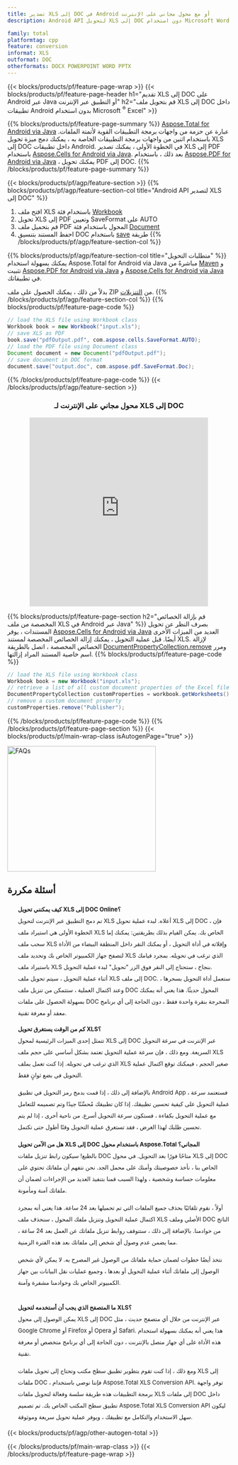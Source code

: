 ```yaml
---
title: تصدير XLS إلى DOC في Android أو مع محول مجاني على الإنترنت
description: Android API لتحويل XLS إلى DOC دون استخدام Microsoft Word أو عبر الإنترنت. اختبر محول XLS إلى DOC على الإنترنت مجانًا بسرعة قبل دمج الكود.

family: total
platformtag: cpp
feature: conversion
informat: XLS
outformat: DOC
otherformats: DOCX POWERPOINT WORD PPTX
---
```

{{< blocks/products/pf/feature-page-wrap >}}
{{< blocks/products/pf/feature-page-header h1="تقديم XLS إلى DOC على Android عبر Java أو التطبيق عبر الإنترنت" h2="قم بتحويل ملف XLS إلى DOC داخل تطبيقات Android بدون استخدام Microsoft <sup>&reg;</sup> Excel" >}}

{{% blocks/products/pf/feature-page-summary %}}
[Aspose.Total for Android via Java](https://products.aspose.com/total/android-java/) عبارة عن حزمة من واجهات برمجة التطبيقات القوية لأتمتة الملفات. باستخدام اثنين من واجهات برمجة التطبيقات الخاصة به ، يمكنك دمج ميزة تحويل XLS إلى DOC داخل تطبيقات Android. في الخطوة الأولى ، يمكنك تصدير XLS إلى PDF باستخدام [Aspose.Cells for Android via Java](https://products.aspose.com/cells/android-java/). بعد ذلك ، باستخدام [Aspose.PDF for Android via Java](https://products.aspose.com/pdf/android-java/) ، يمكنك تحويل PDF إلى DOC. 
{{% /blocks/products/pf/feature-page-summary  %}}

{{< blocks/products/pf/agp/feature-section >}}
{{% blocks/products/pf/agp/feature-section-col title="Android API لتصدير XLS إلى DOC" %}}
1. افتح ملف XLS باستخدام فئة [Workbook](https://reference.aspose.com/cells/java/com.aspose.cells/Workbook)
2. تحويل XLS إلى PDF وتعيين SaveFormat على AUTO
3. قم بتحميل ملف PDF المحول باستخدام فئة [Document](https://reference.aspose.com/pdf/java/com.aspose.pdf/Document)
4. احفظ المستند بتنسيق DOC باستخدام [save](https://reference.aspose.com/pdf/java/com.aspose.pdf/Document#save-java.lang.String-com.aspose.pdf.SaveOptions-) طريقة
{{% /blocks/products/pf/agp/feature-section-col %}}

{{% blocks/products/pf/agp/feature-section-col title="متطلبات التحويل" %}}
يمكنك بسهولة استخدام Aspose.Total for Android via Java مباشرةً من [Maven](https://releases.aspose.com/total/java/) و تثبيت [Aspose.PDF for Android via Java](https://docs.aspose.com/pdf/androidjava/installation/) و [Aspose.Cells for Android via Java](https://docs.aspose.com/cells/java/aspose-cells-for-android-via-java-Installation/#install-asposecells-for-android-via-java-from-maven-repository) في تطبيقاتك.

بدلاً من ذلك ، يمكنك الحصول على ملف ZIP من [التنزيلات](https://releases.aspose.com/total/androidjava).
{{% /blocks/products/pf/agp/feature-section-col %}}
{{% blocks/products/pf/feature-page-code %}}

```java
// load the XLS file using Workbook class
Workbook book = new Workbook("input.xls");
// save XLS as PDF
book.save("pdfOutput.pdf", com.aspose.cells.SaveFormat.AUTO);
// load the PDF file using Document class
Document document = new Document("pdfOutput.pdf");
// save document in DOC format
document.save("output.doc", com.aspose.pdf.SaveFormat.Doc);    
```


{{% /blocks/products/pf/feature-page-code %}}
{{< /blocks/products/pf/agp/feature-section >}}

<div class="container-fluid agp-content bg-white aboutfile box-1 vh100 section nopbtm">
<div class=container>
<div class=row>
<div class="demobox tc col-md-12 padding-0" align="center">

<h3>محول مجاني على الإنترنت لـ XLS إلى DOC</h3>

<iframe title="doc to xls" style="border: none; height: 426px;" scrolling="no" src="https://total-conversion-app-65z5r2lp.k8s.dynabic.com/?to=doc&from=xls" id="child-iframe" width="80%"></iframe>

</div></div>
</div></div>

{{% blocks/products/pf/feature-page-section  h2="قم بإزالة الخصائص المخصصة من ملف XLS في Android عبر Java" %}}
بصرف النظر عن تحويل المستندات ، يوفر [Aspose.Cells for Android via Java](https://products.aspose.com/cells/android-java/) العديد من الميزات الأخرى أيضًا. قبل عملية التحويل ، يمكنك إزالة الخصائص المخصصة لمستند XLS. لإزالة الخصائص المخصصة ، اتصل بالطريقة [DocumentPropertyCollection.remove](https://reference.aspose.com/cells/java/com.aspose.cells/documentpropertycollection#remove (java.lang.String)) ومرر اسم خاصية المستند المراد إزالتها.
{{% blocks/products/pf/feature-page-code %}}

```java
// load the XLS file using Workbook class
Workbook book = new Workbook("input.xls");
// retrieve a list of all custom document properties of the Excel file
DocumentPropertyCollection customProperties = workbook.getWorksheets().getCustomDocumentProperties();
// remove a custom document property
customProperties.remove("Publisher"); 
```

{{% /blocks/products/pf/feature-page-code  %}}
{{% /blocks/products/pf/feature-page-section %}}
{{< blocks/products/pf/main-wrap-class isAutogenPage="true" >}}
<style>.howtolist li{margin-right: 0!important;line-height: 26px;position: relative;margin-bottom: 10px;font-size: 13px;list-style-type: none;}</style>
<div class="col-md-12 tl bg-gray-dark howtolist section">
  <a class="anchor" name="faqpage"></a>
  <div class="container tl dflex" itemscope="" itemtype="https://schema.org/FAQPage">
      <div class="col-md-4 howtosectiongfx">
          <img class="social-panel-hide-on-mobile" src="https://www.groupdocs.cloud/templates/brand/images/groupdocs/conversion/groupdocs_conversion-brand.png" alt="FAQs" width="335" height="283">
      </div>
      <div class="howtosection col-md-8">
          <div>
              <h2>أسئلة مكررة</h2>
              <ul>
                  <li itemscope="" itemprop="mainEntity" itemtype="https://schema.org/Question">
                      <div>
                          <span itemprop="name"><b>كيف يمكنني تحويل XLS إلى DOC Online؟</b></span>
                      </div>
                      <div itemscope="" itemprop="acceptedAnswer" itemtype="https://schema.org/Answer">
                          <span itemprop="text">تم دمج التطبيق عبر الإنترنت لتحويل XLS أعلاه. لبدء عملية تحويل XLS إلى DOC ، فإن الخطوة الأولى هي استيراد ملف XLS الخاص بك. يمكن القيام بذلك بطريقتين: يمكنك إما سحب ملف XLS وإفلاته في أداة التحويل ، أو يمكنك النقر داخل المنطقة البيضاء من الأداة لتصفح جهاز الكمبيوتر الخاص بك وتحديد ملف XLS الذي ترغب في تحويله. بمجرد قيامك باستيراد ملف XLS بنجاح ، ستحتاج إلى النقر فوق الزر "تحويل" لبدء عملية التحويل. <br />
أثناء عملية التحويل ، سيتم تحويل ملف XLS إلى ملف DOC. ستعمل أداة التحويل بسحرها ، وعند اكتمال العملية ، ستتمكن من تنزيل ملف DOC المحول حديثًا. هذا يعني أنه يمكنك بسهولة الحصول على ملفات DOC المخرجة بنقرة واحدة فقط ، دون الحاجة إلى أي برنامج معقد أو معرفة تقنية.</span>
                      </div>
                  </li>
                  <li itemscope="" itemprop="mainEntity" itemtype="https://schema.org/Question">
                      <div>
                          <span itemprop="name"><b>كم من الوقت يستغرق تحويل XLS؟</b></span>
                      </div>
                      <div itemscope="" itemprop="acceptedAnswer" itemtype="https://schema.org/Answer">
                          <span itemprop="text">تتمثل إحدى الميزات الرئيسية لمحول XLS إلى DOC عبر الإنترنت في سرعة التحويل السريعة. ومع ذلك ، فإن سرعة عملية التحويل تعتمد بشكل أساسي على حجم ملف XLS الذي ترغب في تحويله. إذا كنت تعمل بملف XLS صغير الحجم ، فيمكنك توقع اكتمال عملية التحويل في بضع ثوانٍ فقط. <br />

بالإضافة إلى ذلك ، إذا قمت بدمج رمز التحويل في تطبيق Android App ، فستعتمد سرعة عملية التحويل على كيفية تحسين تطبيقك. إذا كان تطبيقك مُحسَّنًا جيدًا وتم تصميمه للتعامل مع عملية التحويل بكفاءة ، فستكون سرعة التحويل أسرع. من ناحية أخرى ، إذا لم يتم تحسين طلبك لهذا الغرض ، فقد تستغرق عملية التحويل وقتًا أطول حتى تكتمل.</span>
                      </div>
                  </li>
                  <li itemscope="" itemprop="mainEntity" itemtype="https://schema.org/Question">
                      <div>
                          <span itemprop="name"><b>هل من الآمن تحويل XLS إلى DOC باستخدام محول Aspose.Total المجاني؟</b></span>
                      </div>
                      <div itemscope="" itemprop="acceptedAnswer" itemtype="https://schema.org/Answer">
                          <span itemprop="text">بالطبع! سيكون رابط تنزيل ملفات DOC متاحًا فورًا بعد التحويل. في محول XLS إلى DOC الخاص بنا ، نأخذ خصوصيتك وأمنك على محمل الجد. نحن نتفهم أن ملفاتك تحتوي على معلومات حساسة وشخصية ، ولهذا السبب قمنا بتنفيذ العديد من الإجراءات لضمان أن ملفاتك آمنة ومأمونة. <br />

أولاً ، نقوم تلقائيًا بحذف جميع الملفات التي تم تحميلها بعد 24 ساعة. هذا يعني أنه بمجرد اكتمال عملية التحويل وتنزيل ملفك المحول ، سنحذف ملف XLS الأصلي وملف DOC الناتج من خوادمنا. بالإضافة إلى ذلك ، ستتوقف روابط تنزيل ملفاتك عن العمل بعد 24 ساعة ، مما يضمن عدم وصول أي شخص إلى ملفاتك بعد هذه الفترة الزمنية. <br />

نتخذ أيضًا خطوات لضمان حماية ملفاتك من الوصول غير المصرح به. لا يمكن لأي شخص الوصول إلى ملفاتك أثناء عملية التحويل أو بعدها ، وجميع عمليات نقل البيانات بين جهاز الكمبيوتر الخاص بك وخوادمنا مشفرة وآمنة.</span>
                      </div>
                  </li>                 
                  <li itemscope="" itemprop="mainEntity" itemtype="https://schema.org/Question">
                      <div>
                          <span itemprop="name"><b>ما المتصفح الذي يجب أن أستخدمه لتحويل XLS؟</b></span>
                      </div>
                      <div itemscope="" itemprop="acceptedAnswer" itemtype="https://schema.org/Answer">
                          <span itemprop="text">يمكن الوصول إلى محول XLS إلى DOC عبر الإنترنت من خلال أي متصفح حديث ، مثل Google Chrome أو Firefox أو Opera أو Safari. هذا يعني أنه يمكنك بسهولة استخدام هذه الأداة على أي جهاز متصل بالإنترنت ، دون الحاجة إلى أي برنامج متخصص أو معرفة تقنية. <br />

ومع ذلك ، إذا كنت تقوم بتطوير تطبيق سطح مكتب وتحتاج إلى تحويل ملفات XLS إلى ملفات DOC ، فإننا نوصي باستخدام Aspose.Total XLS Conversion API. توفر واجهة برمجة التطبيقات هذه طريقة سلسة وفعالة لتحويل ملفات XLS إلى ملفات DOC داخل تطبيق سطح المكتب الخاص بك. تم تصميم Aspose.Total XLS Conversion API ليكون سهل الاستخدام والتكامل مع تطبيقك ، ويوفر عملية تحويل سريعة وموثوقة.</span>
                      </div>
                  </li>
              </ul>
          </div>
      </div>
  </div>
{{< blocks/products/pf/agp/other-autogen-total >}}

{{< /blocks/products/pf/main-wrap-class >}}
{{< /blocks/products/pf/feature-page-wrap >}}